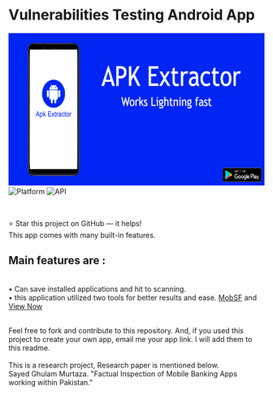 Vulnerabilities Testing Android App
=========================

<p align="center">
   
<img src="https://raw.githubusercontent.com/mrudultora/Apk-Extractor-Android-App/master/graphic.png" width="800" height="300"/><br>
<img src="https://img.shields.io/badge/platform-Android-brightgreen.svg" alt="Platform"/>
<img src="https://img.shields.io/badge/API-17%2B-blue.svg" alt="API" /><br>
</p>
<br>

⭐ Star this project on GitHub — it helps!<br> This app comes
with many built-in features.
<h2>
Main features are :
</h2>
<br> • Can save installed applications and hit to scanning.
<br> • this application utilized two tools for better results and ease. <a href ="https://github.com/MobSF/Mobile-Security-Framework-MobSF">MobSF</a> and <a href ="https://bevigil.com/>Bevigil</a>
<br> •Supports both Light and Dark theme.<br> • Works Lightning fast.<br> •
Searching Apps on basis of name.<br> • 15 Themes Available.<br> 
• Enhanced look of
UI.<br> • Get detailed results in PDF after canning.<br> • Compatible with latest Android.<br> • <b> App shows scoreboard of scanned app with high, medium and low risks vulnerabilities.</b><br> • <b>No ROOT ACCESS
required.</b><br><br>

<b>I have uploaded this app on this given Link. Have a look at that
one.
<a href =" ">View
Now</a></b><br><br>

Feel free to fork and contribute to this repository. And, if you used
this project to create your own app, email me your app link. I will add
them to this readme.<br> <br>This is a research project, Research paper is mentioned below.
<br> 
Sayed Ghulam Murtaza. "Factual Inspection of Mobile Banking Apps working within Pakistan." 
